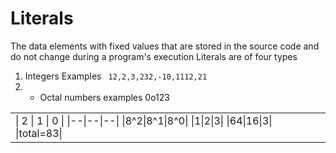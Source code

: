 # Literals
 The data elements with fixed values that are stored in the source code and do not change during a program's execution 
 Literals are of four types
 1. Integers
 Examples
 ``` 12,2,3,232,-10,1112,21```
 1. - Octal numbers 
examples
0o123
<table>
<tr>
<td>
| 2 | 1 | 0 |  
|--|--|--|
|8^2|8^1|8^0|
|1|2|3|
|64|16|3|
|total=83|
</td></tr></table>